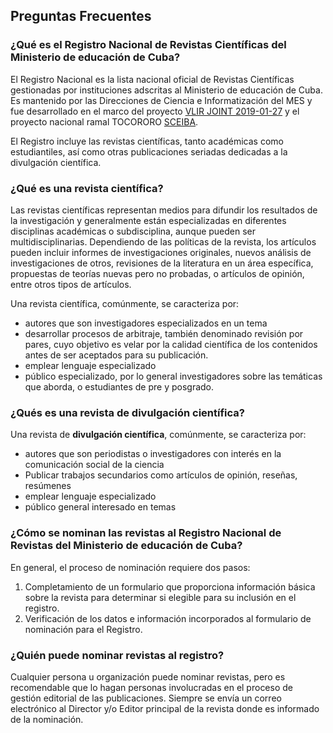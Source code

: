 ## Preguntas Frecuentes

### ¿Qué es el Registro Nacional de Revistas Científicas del Ministerio de educación de Cuba?
El Registro Nacional es la lista nacional oficial de Revistas Científicas gestionadas por instituciones adscritas al Ministerio de educación de Cuba. Es mantenido por las Direcciones de Ciencia e Informatización del MES y fue desarrollado en el marco del proyecto [VLIR JOINT 2019-01-27](https://www.vliruos.be/en/projects/project/22?pid=4202) y el proyecto nacional ramal TOCORORO [SCEIBA](https://sceiba-lab.upr.edu.cu/). 

El Registro incluye las revistas científicas, tanto académicas como estudiantiles, así como otras publicaciones seriadas dedicadas a la divulgación científica.
### ¿Qué es una revista científica?
Las revistas científicas representan medios para difundir los resultados de la investigación y generalmente están especializadas en diferentes disciplinas académicas o subdisciplina, aunque pueden ser multidisciplinarias. Dependiendo de las políticas de la revista, los artículos pueden incluir informes de investigaciones originales, nuevos análisis de investigaciones de otros, revisiones de la literatura en un área específica, propuestas de teorías nuevas pero no probadas, o artículos de opinión, entre otros tipos de artículos. 

Una revista científica, comúnmente, se caracteriza por:
* autores que son investigadores especializados en un tema
* desarrollar procesos de arbitraje, también denominado revisión por pares, cuyo objetivo es velar por la calidad científica de los contenidos antes de ser aceptados para su publicación.
* emplear lenguaje especializado
* público especializado, por lo general investigadores sobre las temáticas que aborda,  o estudiantes de pre y posgrado.

### ¿Qués es una revista de divulgación científica?
Una revista de **divulgación científica**, comúnmente, se caracteriza por:
* autores que son periodistas o investigadores con interés en la comunicación social de la ciencia
* Publicar trabajos secundarios como artículos de opinión, reseñas, resúmenes
* emplear lenguaje especializado
* público general interesado en temas

### ¿Cómo se nominan las revistas al Registro Nacional de Revistas del Ministerio de educación de Cuba?
En general, el proceso de nominación requiere dos pasos:
1. Completamiento de un formulario que proporciona información básica sobre la revista para determinar si elegible para su inclusión en el registro.
2. Verificación de los datos e información incorporados al formulario de nominación para el Registro.

### ¿Quién puede nominar revistas al registro?
Cualquier persona u organización puede nominar revistas, pero es recomendable que lo hagan personas involucradas en el proceso de gestión editorial de las publicaciones. Siempre se envía un correo electrónico al Director y/o Editor principal de la revista donde es informado de la nominación.  
